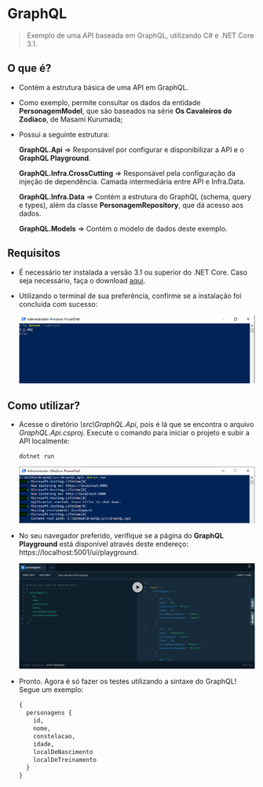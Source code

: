 # GraphQL

> Exemplo de uma API baseada em GraphQL, utilizando C# e .NET Core 3.1.

## O que é?

- Contém a estrutura básica de uma API em GraphQL.

- Como exemplo, permite consultar os dados da entidade **PersonagemModel**, que são baseados na série **Os Cavaleiros do Zodíaco**, de Masami Kurumada;

- Possui a seguinte estrutura:

    **GraphQL.Api** => Responsável por configurar e disponibilizar a API e o **GraphQL Playground**.

    **GraphQL.Infra.CrossCutting** => Responsável pela configuração da injeção de dependência. Camada intermediária entre API e Infra.Data.

    **GraphQL.Infra.Data** => Contém a estrutura do GraphQL (schema, query e types), além da classe **PersonagemRepository**, que dá acesso aos dados.
	
	**GraphQL.Models** => Contém o modelo de dados deste exemplo.

## Requisitos

- É necessário ter instalada a versão 3.1 ou superior do .NET Core. Caso seja necessário, faça o download [aqui](https://dotnet.microsoft.com/download/dotnet-core).

- Utilizando o terminal de sua preferência, confirme se a instalação foi concluída com sucesso:

    ![dotnet-version](attachments/dotnet-version.png)

## Como utilizar?

- Acesse o diretório *\src\GraphQL.Api*, pois é lá que se encontra o arquivo *GraphQL.Api.csproj*. Execute o comando para iniciar o projeto e subir a API localmente:

    ```
    dotnet run
    ```

    ![dotnet-run](attachments/dotnet-run.png)

- No seu navegador preferido, verifique se a página do **GraphQL Playground** está disponível através deste endereço: https://localhost:5001/ui/playground.

    ![graphlq-playground](attachments/graphql-playground.png)

- Pronto. Agora é só fazer os testes utilizando a sintaxe do GraphQL! Segue um exemplo:

    ```
    {
      personagens {
        id,
        nome,
        constelacao,
        idade,
        localDeNascimento
        localDeTreinamento
      }
    }
    ```